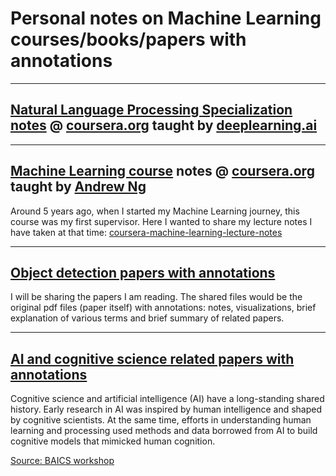 # Personal notes on Machine Learning courses/books/papers with annotations

--- 


## [Natural Language Processing Specialization notes](https://github.com/alisher0717/machine-learning-notes/blob/master/coursera-nlp-specialization/README.md) @ [coursera.org]((https://www.coursera.org/specializations/natural-language-processing)) taught by [deeplearning.ai](https://www.deeplearning.ai)


---

## [Machine Learning course](https://www.coursera.org/learn/machine-learning) notes @ [coursera.org](https://www.coursera.org) taught by [Andrew Ng](https://www.linkedin.com/in/andrewyng/)
Around 5 years ago, when I started my Machine Learning journey, this course was my first supervisor. Here I wanted to share my lecture notes I have taken at that time: [coursera-machine-learning-lecture-notes](https://github.com/alisher0717/machine-learning-notes/tree/master/coursera-machine-learning-lecture-notes)

---

## [Object detection papers with annotations](https://github.com/alisher0717/machine-learning-notes/tree/master/object-detection-papers)
I will be sharing the papers I am reading. The shared files would be the original pdf files (paper itself) with annotations: notes, visualizations, brief explanation of various terms and brief summary of related papers.


---


## [AI and cognitive science related papers with annotations](https://github.com/alisher0717/machine-learning-notes/tree/master/ai-and-cognitive-science)

Cognitive science and artificial intelligence (AI) have a long-standing shared history. Early research in AI was inspired by human intelligence and shaped by cognitive scientists. At the same time, efforts in understanding human learning and processing used methods and data borrowed from AI to build cognitive models that mimicked human cognition. 

[Source: BAICS workshop](https://baicsworkshop.github.io)
